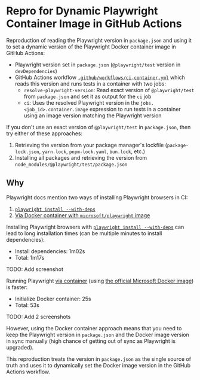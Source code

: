 # Repro for Dynamic Playwright Container Image in GitHub Actions

Reproduction of reading the Playwright version in `package.json` and using it to set a dynamic version of the Playwright Docker container image in GitHub Actions:

- Playwright version set in `package.json` (`@playwright/test` version in `devDependencies`)
- GitHub Actions workflow [`.github/workflows/ci-container.yml`](https://github.com/karlhorky/repro-dynamic-playwright-container-image/blob/main/.github/workflows/ci-container.yml) which reads this version and runs tests in a container with two jobs:
  - `resolve-playwright-version`: Read exact version of `@playwright/test` from `package.json` and set it as output for the `ci` job
  - `ci`: Uses the resolved Playwright version in the `jobs.<job_id>.container.image` expression to run tests in a container using an image version matching the Playwright version

If you don't use an exact version of `@playwright/test` in `package.json`, then try either of these approaches:

1. Retrieving the version from your package manager's lockfile (`package-lock.json`, `yarn.lock`, `pnpm-lock.yaml`, `bun.lock`, etc.)
2. Installing all packages and retrieving the version from `node_modules/@playwright/test/package.json`

## Why

Playwright docs mention two ways of installing Playwright browsers in CI:

1. [`playwright install --with-deps`](https://playwright.dev/docs/ci#on-pushpull_request)
2. [Via Docker container with `microsoft/playwright` image](https://playwright.dev/docs/ci#via-containers)

Installing Playwright browsers with [`playwright install --with-deps`](https://playwright.dev/docs/ci#on-pushpull_request) can lead to long installation times (can be multiple minutes to install dependencies):

- Install dependencies: 1m02s
- Total: 1m17s

TODO: Add screenshot

Running Playwright [via container](https://playwright.dev/docs/ci#via-containers) (using [the official Microsoft Docker image](https://hub.docker.com/r/microsoft/playwright)) is faster:

- Initialize Docker container: 25s
- Total: 53s

TODO: Add 2 screenshots

However, using the Docker container approach means that you need to keep the Playwright version in `package.json` and the Docker image version in sync manually (high chance of getting out of sync as Playwright is upgraded).

This reproduction treats the version in `package.json` as the single source of truth and uses it to dynamically set the Docker image version in the GitHub Actions workflow.
